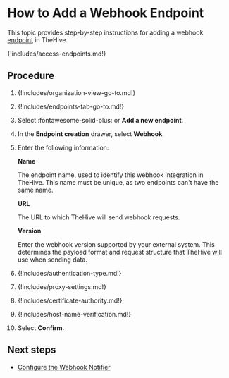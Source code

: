 # How to Add a Webhook Endpoint

This topic provides step-by-step instructions for adding a webhook [endpoint](../manage-endpoints/about-endpoints.md) in TheHive.

{!includes/access-endpoints.md!}

## Procedure

1. {!includes/organization-view-go-to.md!}

2. {!includes/endpoints-tab-go-to.md!}

3. Select :fontawesome-solid-plus: or **Add a new endpoint**.

4. In the **Endpoint creation** drawer, select **Webhook**.

5. Enter the following information:

    **Name**

    The endpoint name, used to identify this webhook integration in TheHive. This name must be unique, as two endpoints can't have the same name.

    **URL**

    The URL to which TheHive will send webhook requests.

    **Version**

    Enter the webhook version supported by your external system. This determines the payload format and request structure that TheHive will use when sending data.

6. {!includes/authentication-type.md!}

7. {!includes/proxy-settings.md!}

8. {!includes/certificate-authority.md!}

9. {!includes/host-name-verification.md!}

10. Select **Confirm**.

## Next steps

* [Configure the Webhook Notifier](../manage-notifications/notifiers/webhook.md)